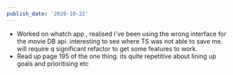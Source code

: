 ```yaml
---
publish_date: '2020-10-22'
---
```

- Worked on whatch app , realised i've been using the wrong interface for the movie DB api. interesting to see where TS was not able to save me. will require q significant refactor to get some features to work.
- Read up page 195 of the one thing. its quite repetitive about lining up goals and prioritising etc
